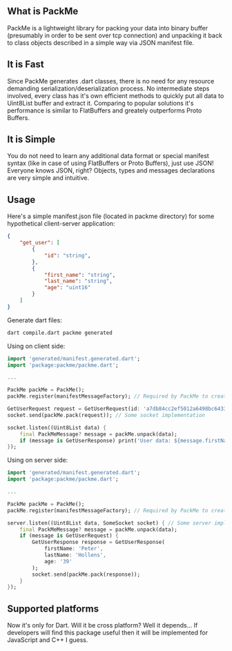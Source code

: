 ## What is PackMe
PackMe is a lightweight library for packing your data into binary buffer (presumably in order to be sent over tcp connection) and unpacking it back to class objects described in a simple way via JSON manifest file.

## It is Fast
Since PackMe generates .dart classes, there is no need for any resource demanding serialization/deserialization process. No intermediate steps involved, every class has it's own efficient methods to quickly put all data to Uint8List buffer and extract it. Comparing to popular solutions it's performance is similar to FlatBuffers and greately outperforms Proto Buffers.

## It is Simple
You do not need to learn any additional data format or special manifest syntax (like in case of using FlatBuffers or Proto Buffers), just use JSON! Everyone knows JSON, right? Objects, types and messages declarations are very simple and intuitive.

## Usage
Here's a simple manifest.json file (located in packme directory) for some hypothetical client-server application:
```json
{
    "get_user": [
        {
            "id": "string",
        },
        {
            "first_name": "string",
            "last_name": "string",
            "age": "uint16"
        }
    ]
}
```
Generate dart files: 
```bash
dart compile.dart packme generated
```
Using on client side:
```dart
import 'generated/manifest.generated.dart';
import 'package:packme/packme.dart';

...

PackMe packMe = PackMe();
packMe.register(manifestMessageFactory); // Required by PackMe to create class instances while unpacking messages

GetUserRequest request = GetUserRequest(id: 'a7db84cc2ef5012a6498bc64334ffa7d');
socket.send(packMe.pack(request)); // Some socket implementation

socket.listen((Uint8List data) {
    final PackMeMessage? message = packMe.unpack(data);
    if (message is GetUserResponse) print('User data: ${message.firstName} ${message.firstName}, ${message.age} y.o.');
});
```
Using on server side:
```dart
import 'generated/manifest.generated.dart';
import 'package:packme/packme.dart';

...

PackMe packMe = PackMe();
packMe.register(manifestMessageFactory); // Required by PackMe to create class instances while unpacking messages

server.listen((Uint8List data, SomeSocket socket) { // Some server implementation
    final PackMeMessage? message = packMe.unpack(data);
    if (message is GetUserRequest) {
        GetUserResponse response = GetUserResponse(
            firstName: 'Peter',
            lastName: 'Hollens',
            age: '39'
        );
        socket.send(packMe.pack(response));
    }
});
```

## Supported platforms
Now it's only for Dart. Will it be cross platform? Well it depends... If developers will find this package useful then it will be implemented for JavaScript and C++ I guess.
